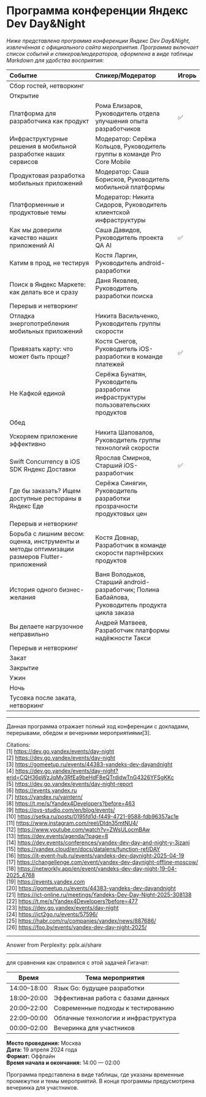 # Программа конференции Яндекс Dev Day&Night

*Ниже представлена программа конференции Яндекс Dev Day&Night, извлечённая с официального сайта мероприятия. Программа включает список событий и спикеров/модераторов, оформлена в виде таблицы Markdown для удобства восприятия:*  


| Событие                                                                                     | Спикер/Модератор                                                                                  |  Игорь       |
|:--------------------------------------------------------------------------------------------|:--------------------------------------------------------------------------------------------------|:-------------|
| Сбор гостей, нетворкинг                                                                     |                                                                                                   |              |
| Открытие                                                                                    |                                                                                                   |              |
| Платформа для разработчика как продукт                                                      | Рома Елизаров, Руководитель отдела улучшения опыта разработчиков                                  |  ✅          |
| Инфраструктурные решения в мобильной разработке наших сервисов                              | Модератор: Серёжа Кольцов, Руководитель группы в команде Pro Core Mobile                          |              |
| Продуктовая разработка мобильных приложений                                                 | Модератор: Саша Борисков, Руководитель мобильной платформы                                        |              |
| Платформенные и продуктовые темы                                                            | Модератор: Никита Сидоров, Руководитель клиентской инфраструктуры                                 |              |
| Как мы доверили качество наших приложений AI                                                | Саша Давидов, Руководитель проекта QA AI                                                          |  ✅          |
| Катим в прод, не тестируя                                                                   | Костя Ларгин, Руководитель android-разработки                                                     |              |
| Поиск в Яндекс Маркете: как делать все и сразу                                              | Даня Яковлев, Руководитель разработки поиска                                                      |              |
| Перерыв и нетворкинг                                                                        |                                                                                                   |              |
| Отладка энергопотребления мобильных приложений                                              | Никита Васильченко, Руководитель группы скорости                                                  |              |
| Привязать карту: что может быть проще?                                                      | Костя Снегов, Руководитель iOS-разработки в команде платежей                                      |  ✅          |
| Не Кафкой единой                                                                            | Серёжа Бунатян, Руководитель разработки инфраструктуры пользовательских продуктов                 |              |
| Обед                                                                                        |                                                                                                   |              |
| Ускоряем приложение эффективно                                                              | Никита Шаповалов, Руководитель группы технологий скорости                                         |              |
| Swift Concurrency в iOS SDK Яндекс Доставки                                                 | Ярослав Смирнов, Старший iOS-разработчик                                                          |  ✅          |
| Где бы заказать? Ищем доступные рестораны в Яндекс Еде                                      | Серёжа Синягин, Руководитель разработки прозрачности продуктовых цен                              |              |
| Перерыв и нетворкинг                                                                        |                                                                                                   |              |
| Борьба с лишним весом: оценка, инструменты и методы оптимизации размеров Flutter-приложений | Костя Довнар, Разработчик в команде скорости партнёрских продуктов                                |              |
| История одного бизнес-желания                                                               | Ваня Володьков, Старший android-разработчик; Полина Бабайлова, Руководитель продукта цикла заказа |              |
| Вы делаете нагрузочное неправильно                                                          | Андрей Матвеев, Разработчик платформы надёжности Такси                                            |              |
| Перерыв и нетворкинг                                                                        |                                                                                                   |              |
| Закат                                                                                       |                                                                                                   |              |
| Закрытие                                                                                    |                                                                                                   |              |
| Ужин                                                                                        |                                                                                                   |              |
| Ночь                                                                                        |                                                                                                   |              |
| Тусовка после заката, нетворкинг                                                            |                                                                                                   |              |

---  

Данная программа отражает полный ход конференции с докладами, перерывами, обедом и вечерними мероприятиями[3].  

Citations:  
[1] https://dev.go.yandex/events/day-night  
[2] https://dev.go.yandex/events/day-night  
[3] https://gomeetup.ru/events/44383-yandeks-dev-dayandnight  
[4] https://dev.go.yandex/events/day-night?erid=CQH36pWzJqMv3RfEa9beHdF8eQTrdidwTnG4326YFSgKKc  
[5] https://dev.go.yandex/events/day-night-report  
[6] https://events.yandex.ru  
[7] https://yandex.ru/yaintern/  
[8] https://t.me/s/Yandex4Developers?before=463  
[9] https://pvs-studio.com/en/blog/events/  
[10] https://setka.ru/posts/0195fd1d-f449-4721-9588-fdb96357ac1e  
[11] https://www.instagram.com/reel/DIdn35mtNU4/  
[12] https://www.youtube.com/watch?v=ZWsULocmBAw  
[13] https://dev.events/agenda/?page=8  
[14] https://dev.events/conferences/yandex-dev-day-and-night-y-3jzanj  
[15] https://yandex.cloud/en/docs/datalens/function-ref/DAY  
[16] https://it-event-hub.ru/events/yandeks-dev-daynight-2025-04-19  
[17] https://changellenge.com/event/yandex-dev-daynight-offline-moscow/  
[18] https://networkly.app/en/event/yandeks-dev-day-night-19-04-2025_4768  
[19] https://events.yandex.com  
[20] https://gomeetup.ru/events/44383-yandeks-dev-dayandnight  
[21] https://ict-online.ru/meetings/Yandeks-Dev-Day-Night-2025-308138  
[22] https://t.me/s/Yandex4Developers?before=477  
[23] https://dev.go.yandex/events/day-night  
[24] https://ict2go.ru/events/57596/  
[25] https://habr.com/ru/companies/yandex/news/887686/  
[26] https://foo.by/events/yandex-dev-day-night-2025/  

---
Answer from Perplexity: pplx.ai/share  

---

для сравнения как справился с этой задачей Гигачат:  

| Время       | Тема мероприятия                                                                        |
|-------------|-----------------------------------------------------------------------------------------|
| 14:00–18:00 | Язык Go: будущее разработки                                                             |
| 18:00–20:00 | Эффективная работа с базами данных                                                      |
| 20:00–22:00 | Современные подходы к тестированию                                                      |
| 22:00–00:00 | Облачные технологии и инфраструктура                                                    |
| 00:00–02:00 | Вечеринка для участников                                                                |

**Место проведения:** Москва  
**Дата:** 19 апреля 2024 года  
**Формат:** Оффлайн  
**Время начала и окончания:** 14:00 — 02:00  

Программа представлена в виде таблицы, где указаны временные промежутки и темы мероприятий. В конце программы предусмотрена вечеринка для участников.
